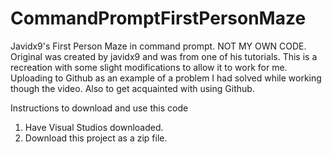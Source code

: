 # CommandPromptFirstPersonMaze
Javidx9's First Person Maze in command prompt. NOT MY OWN CODE. Original was created by javidx9 and was from one of his tutorials. This is a recreation with some slight modifications to allow it to work for me. Uploading to Github as an example of a problem I had solved while working though the video. Also to get acquainted with using Github.

Instructions to download and use this code
  1. Have Visual Studios downloaded.
  2. Download this project as a zip file.
